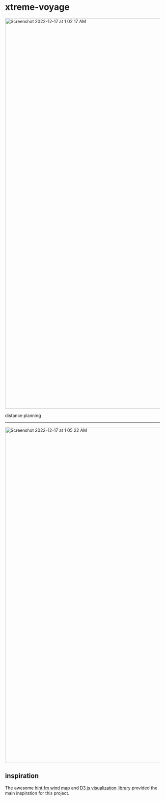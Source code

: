 # xtreme-voyage

<img width="1269" alt="Screenshot 2022-12-17 at 1 02 17 AM" src="https://user-images.githubusercontent.com/49956754/208174846-915c1e7f-9b48-4f8c-9e1b-66ff93a8d5e4.png">

distance planning

----------

<img width="1092" alt="Screenshot 2022-12-17 at 1 05 22 AM" src="https://user-images.githubusercontent.com/49956754/208175342-7f8ed4c9-1c0b-419d-b1c6-d8ef1821fa14.png">


inspiration
-----------

The awesome [hint.fm wind map](http://hint.fm/wind/) and [D3.js visualization library](http://d3js.org) provided
the main inspiration for this project.
